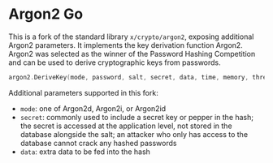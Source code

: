 # Argon2 Go

This is a fork of the standard library `x/crypto/argon2`, exposing additional Argon2 parameters. It
implements the key derivation function Argon2. Argon2 was selected as the winner of the Password
Hashing Competition and can be used to derive cryptographic keys from passwords.

```go
argon2.DeriveKey(mode, password, salt, secret, data, time, memory, threads, keyLen)
```

Additional parameters supported in this fork:

- `mode`: one of Argon2d, Argon2i, or Argon2id
- `secret`: commonly used to include a secret key or pepper in the hash; the secret is accessed at
  the application level, not stored in the database alongside the salt; an attacker who only has
  access to the database cannot crack any hashed passwords
- `data`: extra data to be fed into the hash

